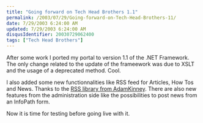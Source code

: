 ```yaml
---
title: "Going forward on Tech Head Brothers 1.1"
permalink: /2003/07/29/Going-forward-on-Tech-Head-Brothers-11/
date: 7/29/2003 6:24:00 AM
updated: 7/29/2003 6:24:00 AM
disqusIdentifier: 20030729062400
tags: ["Tech Head Brothers"]
---
```




After some work I ported my portal to version 1.1 of the .NET Framework. The 
only change related to the update of the frameework was due to XSLT and the 
usage of a deprecated method. Cool.
<!-- more -->

I also added some new functionnalities like RSS feed for Articles, How Tos 
and News. Thanks to the [RSS library from AdamKinney](http://www.gotdotnet.com/Community/UserSamples/Details.aspx?SampleGuid=82651160-90f3-48af-9f99-1e534472f6e8). There are also new features from 
the administration side like the possibilities to post news from an InfoPath 
form.

Now it is time for testing before going live with it.
